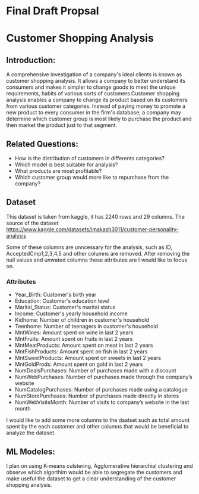 # Final Draft Propsal

# Customer Shopping Analysis 


## Introduction:
A comprehensive investigation of a company's ideal clients is known as customer shopping analysis. It allows a company to better understand its consumers and makes it simpler to change goods to meet the unique requirements, habits of various sorts of customers.Customer shopping analysis enables a company to change its product based on its customers from various customer categories. Instead of paying money to promote a new product to every consumer in the firm's database, a company may determine which customer group is most likely to purchase the product and then market the product just to that segment.


## Related Questions:

* How is the distribution of  customers in differents categories?
* Which model is best suitable for analysis?
* What products are most profitable?
* Which customer group would more like to repurchase from the company?

## Dataset

This dataset is taken from kaggle, it has 2240 rows and 29 columns. The source of the dataset https://www.kaggle.com/datasets/imakash3011/customer-personality-analysis

Some of these columns are unncessary for the analysis, such as ID, AcceptedCmp1,2,3,4,5 and other columns are removed. After removing the null values and unwated columns these attributes are I would like to focus on.

### Attributes
* Year_Birth: Customer's birth year
* Education: Customer's education level
* Marital_Status: Customer's marital status
* Income: Customer's yearly household income
* Kidhome: Number of children in customer's household
* Teenhome: Number of teenagers in customer's household
* MntWines: Amount spent on wine in last 2 years
* MntFruits: Amount spent on fruits in last 2 years
* MntMeatProducts: Amount spent on meat in last 2 years
* MntFishProducts: Amount spent on fish in last 2 years
* MntSweetProducts: Amount spent on sweets in last 2 years
* MntGoldProds: Amount spent on gold in last 2 years
* NumDealsPurchases: Number of purchases made with a discount
* NumWebPurchases: Number of purchases made through the company’s website
* NumCatalogPurchases: Number of purchases made using a catalogue
* NumStorePurchases: Number of purchases made directly in stores
* NumWebVisitsMonth: Number of visits to company’s website in the last month
 
I would like to add some more columns to the daatset such as total amount spent by the each customer and other columns that would be beneficial to analyze the dataset.

## ML Modeles:

I plan on using K-means culstering, Agglomerative hierarchial clustering and observe which algorthim would be able to segregate the customers and make useful the dataset to get a clear understanding of the customer shopping analysis.


